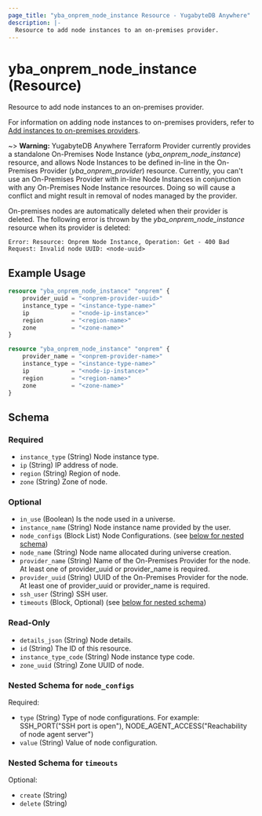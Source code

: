 ```yaml
---
page_title: "yba_onprem_node_instance Resource - YugabyteDB Anywhere"
description: |-
  Resource to add node instances to an on-premises provider.
---
```


# yba_onprem_node_instance (Resource)

Resource to add node instances to an on-premises provider.

For information on adding node instances to on-premises providers, refer to [Add instances to on-premises providers](https://docs.yugabyte.com/preview/yugabyte-platform/configure-yugabyte-platform/set-up-cloud-provider/on-premises/#add-instances).

~> **Warning:** YugabyteDB Anywhere Terraform Provider currently provides a standalone On-Premises Node Instance (*yba_onprem_node_instance*) resource, and allows Node Instances to be defined in-line in the On-Premises Provider (*yba_onprem_provider*) resource. Currently, you can't use an On-Premises Provider with in-line Node Instances in conjunction with any On-Premises Node Instance resources. Doing so will cause a conflict and might result in removal of nodes managed by the provider.

On-premises nodes are automatically deleted when their provider is deleted. The following error is thrown by the *yba_onprem_node_instance* resource when its provider is deleted:
```
Error: Resource: Onprem Node Instance, Operation: Get - 400 Bad Request: Invalid node UUID: <node-uuid>
```

## Example Usage

```terraform
resource "yba_onprem_node_instance" "onprem" {
    provider_uuid = "<onprem-provider-uuid>"
    instance_type = "<instance-type-name>"
    ip            = "<node-ip-instance>"
    region        = "<region-name>"
    zone          = "<zone-name>" 
}

resource "yba_onprem_node_instance" "onprem" {
    provider_name = "<onprem-provider-name>"
    instance_type = "<instance-type-name>"
    ip            = "<node-ip-instance>"
    region        = "<region-name>"
    zone          = "<zone-name>" 
}
```

<!-- schema generated by tfplugindocs -->
## Schema

### Required

- `instance_type` (String) Node instance type.
- `ip` (String) IP address of node.
- `region` (String) Region of node.
- `zone` (String) Zone of node.

### Optional

- `in_use` (Boolean) Is the node used in a universe.
- `instance_name` (String) Node instance name provided by the user.
- `node_configs` (Block List) Node Configurations. (see [below for nested schema](#nestedblock--node_configs))
- `node_name` (String) Node name allocated during universe creation.
- `provider_name` (String) Name of the On-Premises Provider for the node. At least one of provider_uuid or provider_name is required.
- `provider_uuid` (String) UUID of the On-Premises Provider for the node. At least one of provider_uuid or provider_name is required.
- `ssh_user` (String) SSH user.
- `timeouts` (Block, Optional) (see [below for nested schema](#nestedblock--timeouts))

### Read-Only

- `details_json` (String) Node details.
- `id` (String) The ID of this resource.
- `instance_type_code` (String) Node instance type code.
- `zone_uuid` (String) Zone UUID of node.

<a id="nestedblock--node_configs"></a>
### Nested Schema for `node_configs`

Required:

- `type` (String) Type of node configurations. For example: SSH_PORT("SSH port is open"), NODE_AGENT_ACCESS("Reachability of node agent server")
- `value` (String) Value of node configuration.


<a id="nestedblock--timeouts"></a>
### Nested Schema for `timeouts`

Optional:

- `create` (String)
- `delete` (String)
